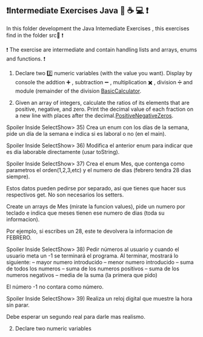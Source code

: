 ## ❗Intermediate Exercises Java 🐥 ☕ 💻 ❗

In this folder development the Java Intemediate Exercises , this exercises find in the folder src📁 ❗

❗️ The exercise are intermediate and contain handling lists and arrays, enums and functions. ❗️ 


1. Declare two 2️⃣ numeric variables (with the value you want). Display by console the addtion ➕ , subtraction ➖ , multiplication ✖️ , division ➗ and module (remainder of the division [BasicCalculator](https://github.com/Frankma0117/java_exercises/blob/main/Basic_Level/src/BasicCalculator.java).

1. Given an array of integers, calculate the ratios of its elements that are positive, negative, and zero. Print the decimal value of each fraction on a new line with  places after the decimal.[PositiveNegativeZeros]().


Spoiler Inside SelectShow> 35) Crea un enum con los días de la semana, pide un día de la semana e indica si es laboral o no (en el main).

Spoiler Inside SelectShow> 36) Modifica el anterior enum para indicar que es día laborable directamente (usar toString).

Spoiler Inside SelectShow> 37) Crea el enum Mes, que contenga como parametros el orden(1,2,3,etc) y el numero de dias (febrero tendra 28 dias siempre).

Estos datos pueden pedirse por separado, asi que tienes que hacer sus respectivos get. No son necesarios los setters.

Create un arrays de Mes (mirate la funcion values), pide un numero por teclado e indica que meses tienen ese numero de dias (toda su informacion).

Por ejemplo, si escribes un 28, este te devolvera la informacion de FEBRERO.

Spoiler Inside SelectShow> 38) Pedir números al usuario y cuando el usuario meta un -1 se terminará el programa.
Al terminar, mostrará lo siguiente:
– mayor numero introducido
– menor numero introducido
– suma de todos los numeros
– suma de los numeros positivos
– suma de los numeros negativos
– media de la suma (la primera que pido)

El número -1 no contara como número.

Spoiler Inside SelectShow> 39) Realiza un reloj digital que muestre la hora sin parar.

Debe esperar un segundo real para darle mas realismo.

2. Declare two numeric variables 
